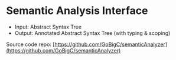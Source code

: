 # Semantic Analysis Interface 
- Input: Abstract Syntax Tree 
- Output: Annotated Abstract Syntax Tree (with typing & scoping) 

Source code repo: [https://github.com/GoBigC/semanticAnalyzer](https://github.com/GoBigC/semanticAnalyzer) 